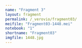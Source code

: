 ```yaml
---
name: "Fragment 3"
layout: fragment
permalink: /_verovio/fragment03/
meifile: "Fragment03-1448.mei"
notebook: "1"
shortname: "Fragment03"
imgfile: 1448.jpg
---
```

